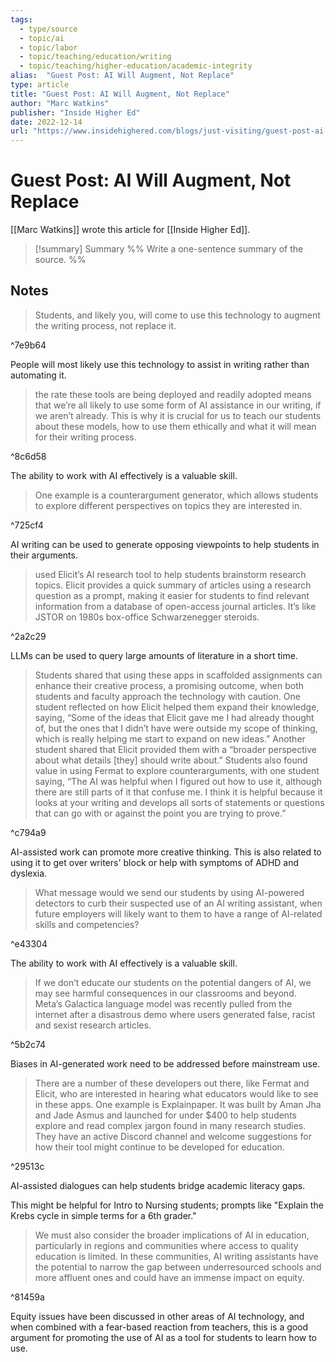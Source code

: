 ```yaml
---
tags:
  - type/source
  - topic/ai
  - topic/labor
  - topic/teaching/education/writing
  - topic/teaching/higher-education/academic-integrity
alias:  "Guest Post: AI Will Augment, Not Replace"
type: article
title: "Guest Post: AI Will Augment, Not Replace"
author: "Marc Watkins"
publisher: "Inside Higher Ed"
date: 2022-12-14
url: "https://www.insidehighered.com/blogs/just-visiting/guest-post-ai-will-augment-not-replace"
---
```

# Guest Post: AI Will Augment, Not Replace
[[Marc Watkins]] wrote this article for [[Inside Higher Ed]].

> [!summary] Summary
> %% Write a one-sentence summary of the source. %%

## Notes
> Students, and likely you, will come to use this technology to augment the writing process, not replace it.

^7e9b64

People will most likely use this technology to assist in writing rather than automating it.

> the rate these tools are being deployed and readily adopted means that we’re all likely to use some form of AI assistance in our writing, if we aren’t already. This is why it is crucial for us to teach our students about these models, how to use them ethically and what it will mean for their writing process.

^8c6d58

The ability to work with AI effectively is a valuable skill.

> One example is a counterargument generator, which allows students to explore different perspectives on topics they are interested in.

^725cf4

AI writing can be used to generate opposing viewpoints to help students in their arguments.

> used Elicit’s AI research tool to help students brainstorm research topics. Elicit provides a quick summary of articles using a research question as a prompt, making it easier for students to find relevant information from a database of open-access journal articles. It’s like JSTOR on 1980s box-office Schwarzenegger steroids.

^2a2c29

LLMs can be used to query large amounts of literature in a short time.

> Students shared that using these apps in scaffolded assignments can enhance their creative process, a promising outcome, when both students and faculty approach the technology with caution. One student reflected on how Elicit helped them expand their knowledge, saying, “Some of the ideas that Elicit gave me I had already thought of, but the ones that I didn’t have were outside my scope of thinking, which is really helping me start to expand on new ideas.” Another student shared that Elicit provided them with a “broader perspective about what details [they] should write about.” Students also found value in using Fermat to explore counterarguments, with one student saying, “The AI was helpful when I figured out how to use it, although there are still parts of it that confuse me. I think it is helpful because it looks at your writing and develops all sorts of statements or questions that can go with or against the point you are trying to prove.”

^c794a9

AI-assisted work can promote more creative thinking. This is also related to using it to get over writers' block or help with symptoms of ADHD and dyslexia.

> What message would we send our students by using AI-powered detectors to curb their suspected use of an AI writing assistant, when future employers will likely want to them to have a range of AI-related skills and competencies?

^e43304

The ability to work with AI effectively is a valuable skill.

> If we don’t educate our students on the potential dangers of AI, we may see harmful consequences in our classrooms and beyond. Meta’s Galactica language model was recently pulled from the internet after a disastrous demo where users generated false, racist and sexist research articles.

^5b2c74

Biases in AI-generated work need to be addressed before mainstream use.

> There are a number of these developers out there, like Fermat and Elicit, who are interested in hearing what educators would like to see in these apps. One example is Explainpaper. It was built by Aman Jha and Jade Asmus and launched for under $400 to help students explore and read complex jargon found in many research studies. They have an active Discord channel and welcome suggestions for how their tool might continue to be developed for education.

^29513c

AI-assisted dialogues can help students bridge academic literacy gaps.

This might be helpful for Intro to Nursing students; prompts like "Explain the Krebs cycle in simple terms for a 6th grader."

> We must also consider the broader implications of AI in education, particularly in regions and communities where access to quality education is limited. In these communities, AI writing assistants have the potential to narrow the gap between underresourced schools and more affluent ones and could have an immense impact on equity.

^81459a

Equity issues have been discussed in other areas of AI technology, and when combined with a fear-based reaction from teachers, this is a good argument for promoting the use of AI as a tool for students to learn how to use.